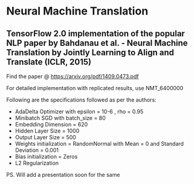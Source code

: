 # Neural Machine Translation 

## TensorFlow 2.0 implementation of the popular NLP paper by Bahdanau et al. - Neural Machine Translation by Jointly Learning to Align and Translate (ICLR, 2015) 

Find the paper @ https://arxiv.org/pdf/1409.0473.pdf

For detailed implementation with replicated results, use NMT_6400000 

Following are the specifications followed as per the authors: 
- AdaDelta Optimizer with epsilon = 10-6 , rho = 0.95 
- Minibatch SGD with batch_size = 80 
- Embedding Dimension = 620 
- Hidden Layer Size = 1000 
- Output Layer Size = 500 
- Weights initialization = RandomNormal with Mean = 0 and Standard Deviation = 0.001 
- Bias initialization = Zeros
- L2 Regularization

PS. Will add a presentation soon for the same

